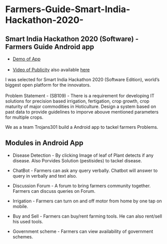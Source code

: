 # Farmers-Guide-Smart-India-Hackathon-2020-
## Smart India Hackathon 2020 (Software)  - Farmers Guide Android app
<p>
  
  * [Demo of App](https://github.com/abhijitgawai/Farmers-Guide-Smart-India-Hackathon-2020-/blob/main/Farmers%20Guide%20App%20Demo%20SIH2020.mp4) <br> <br>
  * [Video of Publicity](https://github.com/abhijitgawai/Farmers-Guide-Smart-India-Hackathon-2020-/blob/main/Trojans301%20video%20for%20publicity.mp4) also available [here](https://twitter.com/sagar_mahajan18/status/1289268022910230528) <br>
  

I was selected for Smart India Hackathon 2020  (Software Edition), world’s biggest open platform for the innovators. <br><br>
Problem Statement - (SB109) - There is a requirement for developing IT solutions for precision based irrigation, fertigation, crop growth, crop maturity of major commodities in Hoticulture. Design a system based on past data to provide guidelines to imporve abouve mentioned parameters for multiple crops.

We as a team Trojans301 build a Android app to tackel farmers Problems.

<h2>Modules in Android App</h2>

* Disease Detection - By clicking Image of leaf of Plant detects if any disease. Also Porvides Solution (pestisides) to tackel disease.<br>

* ChatBot - Farmers can ask any query verbally. Chatbot will answer to query in verbally and text also.<br>

* Discussion Forum - A forum to bring farmers community together. Farmers can discuss queries on Forum.<br>

* Irrigation - Farmers can turn on and off motor from home by one tap on mobile.<br>

* Buy and Sell - Farmers can buy/rent farming tools. He can also rent/sell his used tools.<br>

* Government scheme - Farmers can view availability of government schemes.<br>

</p>

